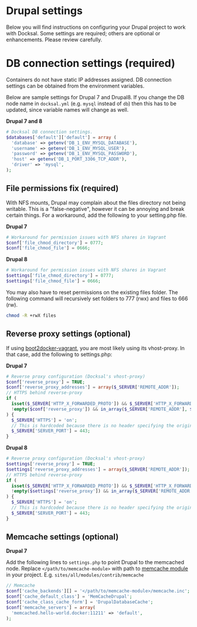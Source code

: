 # Drupal settings

Below you will find instructions on configuring your Drupal project to work with Docksal.
Some settings are required; others are optional or enhancements. Please review carefully.

<a name="db"></a>
# DB connection settings (**required**)

Containers do not have static IP addresses assigned.  DB connection settings can be obtained from the environment variables.

Below are sample settings for Drupal 7 and Drupal8.
If you change the DB node name in `docksal.yml` (e.g. `mysql` instead of `db`) then this has to be updated, since variable names will change as well.

**Drupal 7 and 8**

```php
# Docksal DB connection settings.
$databases['default']['default'] = array (
  'database' => getenv('DB_1_ENV_MYSQL_DATABASE'),
  'username' => getenv('DB_1_ENV_MYSQL_USER'),
  'password' => getenv('DB_1_ENV_MYSQL_PASSWORD'),
  'host' => getenv('DB_1_PORT_3306_TCP_ADDR'),
  'driver' => 'mysql',
);
```

<a name="file-permissions"></a>
## File permissions fix (**required**)

With NFS mounts, Drupal may complain about the files directory not being writable. This is a "false-negative", however it can be annoying and break certain things. For a workaround, add the following to your setting.php file.

**Drupal 7**

```php
# Workaround for permission issues with NFS shares in Vagrant
$conf['file_chmod_directory'] = 0777;
$conf['file_chmod_file'] = 0666;
```

**Drupal 8**

```php
# Workaround for permission issues with NFS shares in Vagrant
$settings['file_chmod_directory'] = 0777;
$settings['file_chmod_file'] = 0666;
```

You may also have to reset permissions on the existing files folder. The following command will recursively set folders to 777 (rwx) and files to 666 (rw).

```bash
chmod -R +rwX files
```

<a name="reverse-proxy"></a>
## Reverse proxy settings (**optional**)

If using [boot2docker-vagrant](https://github.com/blinkreaction/boot2docker-vagrant),
you are most likely using its vhost-proxy. In that case, add the following to settings.php:

**Drupal 7**

```php
# Reverse proxy configuration (Docksal's vhost-proxy)
$conf['reverse_proxy'] = TRUE;
$conf['reverse_proxy_addresses'] = array($_SERVER['REMOTE_ADDR']);
// HTTPS behind reverse-proxy
if (
  isset($_SERVER['HTTP_X_FORWARDED_PROTO']) && $_SERVER['HTTP_X_FORWARDED_PROTO'] == 'https' &&
  !empty($conf['reverse_proxy']) && in_array($_SERVER['REMOTE_ADDR'], $conf['reverse_proxy_addresses'])
) {
  $_SERVER['HTTPS'] = 'on';
  // This is hardcoded because there is no header specifying the original port.
  $_SERVER['SERVER_PORT'] = 443;
}
```

**Drupal 8**

```php
# Reverse proxy configuration (Docksal's vhost-proxy)
$settings['reverse_proxy'] = TRUE;
$settings['reverse_proxy_addresses'] = array($_SERVER['REMOTE_ADDR']);
// HTTPS behind reverse-proxy
if (
  isset($_SERVER['HTTP_X_FORWARDED_PROTO']) && $_SERVER['HTTP_X_FORWARDED_PROTO'] == 'https' &&
  !empty($settings['reverse_proxy']) && in_array($_SERVER['REMOTE_ADDR'], $settings['reverse_proxy_addresses'])
) {
  $_SERVER['HTTPS'] = 'on';
  // This is hardcoded because there is no header specifying the original port.
  $_SERVER['SERVER_PORT'] = 443;
}
```

<a name="memcache"></a>
## Memcache settings (**optional**)

**Drupal 7**

Add the following lines to `settings.php` to point Drupal to the memcached node. Replace `</path/to/memcache-module>` with path to [memcache module](https://www.drupal.org/project/memcache) in your project. E.g. `sites/all/modules/contrib/memcache`

```php
// Memcache
$conf['cache_backends'][] = '</path/to/memcache-module>/memcache.inc';
$conf['cache_default_class'] = 'MemCacheDrupal';
$conf['cache_class_cache_form'] = 'DrupalDatabaseCache';
$conf['memcache_servers'] = array(
  'memcached.hello-world.docker:11211' => 'default',
);
```
